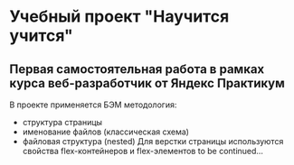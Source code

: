 # Учебный проект "Научится учится"
## Первая самостоятельная работа в рамках курса веб-разработчик от Яндекс Практикум
В проекте применяется БЭМ методология:
* структура страницы
* именование файлов (классическая схема)
* файловая структура (nested)
Для верстки страницы  используются свойства flex-контейнеров и flex-элементов
to be continued...